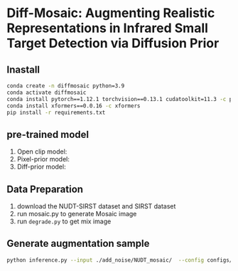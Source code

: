 # Diff-Mosaic: Augmenting Realistic Representations in Infrared Small Target Detection via Diffusion Prior
## Inastall

```bash
conda create -n diffmosaic python=3.9
conda activate diffmosaic
conda install pytorch==1.12.1 torchvision==0.13.1 cudatoolkit=11.3 -c pytorch
conda install xformers==0.0.16 -c xformers
pip install -r requirements.txt
```

## pre-trained model

1. Open clip model:
2. Pixel-prior model:
3. Diff-prior model:

## Data Preparation
1. download the NUDT-SIRST dataset and SIRST dataset
2. run mosaic.py to generate Mosaic image
3. run `degrade.py` to get mix image

## Generate  augmentation sample

```bash
python inference.py --input ./add_noise/NUDT_mosaic/  --config configs/model/diff_prior.yaml --ckpt weights/NUDT_stage2/last.ckpt --swinir_ckpt weights/NUDT_stage1/last.ckpt --steps 50 --sr_scale 1 --repeat_times 1 --color_fix_type wavelet --output results/nudt_moc/ --device cuda --use_guidance --g_scale 400 --g_t_start 200
```

